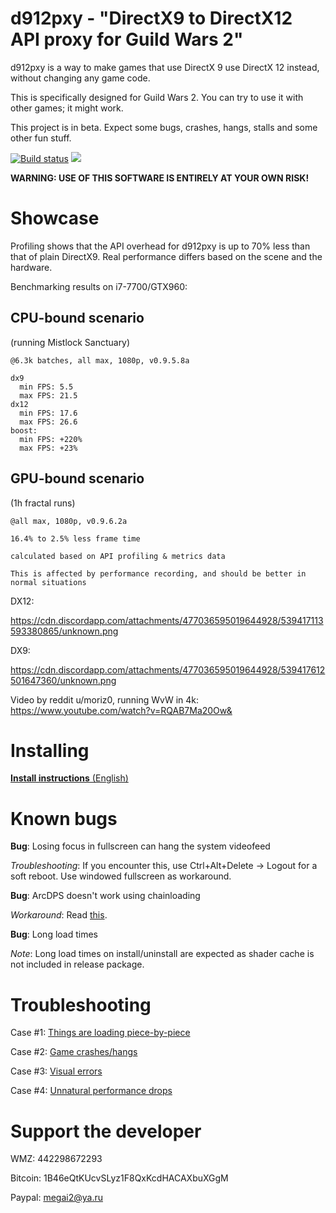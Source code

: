 # d912pxy - "DirectX9 to DirectX12 API proxy for Guild Wars 2"

d912pxy is a way to make games that use DirectX 9 use DirectX 12 instead, without changing any game code.

This is specifically designed for Guild Wars 2.
You can try to use it with other games; it might work.

This project is in beta. Expect some bugs, crashes, hangs, stalls and some other fun stuff.

[![Build status](https://ci.appveyor.com/api/projects/status/gs8drlb0goyp6h28?svg=true)](https://ci.appveyor.com/project/megai2/d912pxy)
[![](https://img.shields.io/discord/384735285197537290.svg?logo=discord&logoColor=f0f0f0)](https://discord.gg/y2MGJYr)

**WARNING: USE OF THIS SOFTWARE IS ENTIRELY AT YOUR OWN RISK!**

# Showcase

Profiling shows that the API overhead for d912pxy is up to 70% less than that of plain DirectX9.
Real performance differs based on the scene and the hardware.

Benchmarking results on i7-7700/GTX960:

## CPU-bound scenario
(running Mistlock Sanctuary)

```
@6.3k batches, all max, 1080p, v0.9.5.8a

dx9
  min FPS: 5.5
  max FPS: 21.5
dx12
  min FPS: 17.6
  max FPS: 26.6
boost:
  min FPS: +220%
  max FPS: +23%

```

## GPU-bound scenario
(1h fractal runs)

```
@all max, 1080p, v0.9.6.2a

16.4% to 2.5% less frame time

calculated based on API profiling & metrics data

This is affected by performance recording, and should be better in normal situations
```

DX12:

https://cdn.discordapp.com/attachments/477036595019644928/539417113593380865/unknown.png

DX9:

https://cdn.discordapp.com/attachments/477036595019644928/539417612501647360/unknown.png

Video by reddit u/moriz0, running WvW in 4k: https://www.youtube.com/watch?v=RQAB7Ma20Ow&

# Installing

[**Install instructions** (English)](https://github.com/megai2/d912pxy/wiki/Installing)

# Known bugs

**Bug**: Losing focus in fullscreen can hang the system videofeed

*Troubleshooting*: If you encounter this, use Ctrl+Alt+Delete -> Logout for a soft reboot. Use windowed fullscreen as workaround.

**Bug**: ArcDPS doesn't work using chainloading

*Workaround*: Read [this](https://github.com/megai2/d912pxy/issues/38#issuecomment-459956222).

**Bug**: Long load times

*Note*: Long load times on install/uninstall are expected as shader cache is not included in release package.


# Troubleshooting

Case #1: [Things are loading piece-by-piece](https://github.com/megai2/d912pxy/wiki/HLSL-recompilation-and-loading#shader-loading)

Case #2: [Game crashes/hangs](https://github.com/megai2/d912pxy/wiki/Reporting-crashes)

Case #3: [Visual errors](https://github.com/megai2/d912pxy/wiki/Reporting-visual-errors)

Case #4: [Unnatural performance drops](https://github.com/megai2/d912pxy/wiki/Reporting-performance-issues)

# Support the developer

WMZ: 442298672293

Bitcoin: 1B46eQtKUcvSLyz1F8QxKcdHACAXbuXGgM

Paypal: megai2@ya.ru
